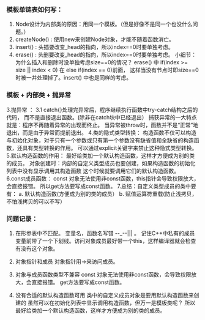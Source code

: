 ### 模板单链表如何写：

1. Node设计为内部类的原因：用同一个模板。（但是好像不是同一个也没什么问题。）
2. createNode() : 使用new来创建Node对象，才能不随着函数消亡。
3. insert() : 头插要改变_head的指向，所以index==0时要单独考虑。
4. erase() : 头删要改变_head的指向，所以index==0时要单独考虑。
小细节：
为什么插入和删除时没单独考虑size==0的情况？
erase() 中 if(index >= size || index < 0) 在 else if(index == 0)前面，
这样当没有节点时即size==0时被一并处理掉了。insert() 中也是同样的考虑。

### 模板 + 内部类 + 抛异常
 3.抛异常 ：
 3.1 catch{}处理完异常后，程序继续执行函数中try-catch结构之后的代码，
     而不是直接退出函数。(除非在catch块中已经退出）
     捕获异常的一大特点就是：程序不再随着异常的出现而终止。
     当异常被throw时，函数并不是“正常”地退出，而是由于异常而提前退出。
 4.类的隐式类型转换：
     构造函数不仅可以构造与初始化对象，对于只有一个参数或只有第一个参数没有缺省值和全缺省的构造函数，还具有类型转换的作用。
     可以通过explicit关键字来禁止这种隐式类型转换。
 5.默认构造函数的作用：
     最好给类加一个默认构造函数，这样才方便成为别的类的成员。
     对象创建时：内部的自定义类型成员也要创建，如果构造函数的初始化列表中没有显示调用其构造函数
                 这个时候就要调用它们的默认构造函数。
 6.const成员函数：
     const 对象无法使用非const函数，this指针会导致权限放大，会直接报错。
     所以get方法要写成const函数。
 7.总结：自定义类型成员的类中要有：
     a. 默认构造函数(方便成为别的类的成员）
     b. 赋值运算符重载(防止浅拷贝，不怕浅拷贝的可以不写）

### 问题记录：

 1. 在形参表中不匹配。
    变量名，函数名写错 --_--||| 。 
    记住C++中私有的成员变量前带了一个下划线。访问对象成员最好带一个this，这样编译器就会检查有没有这个对象。 

 2. 对象指针和成员
    对象指针用->来访问成员。

 3. 对象与成员函数类型不兼容
    const 对象无法使用非const函数，会导致权限放大，会直接报错。
    get方法要写成const函数。

 4. 没有合适的默认构造函数可用
    类中的自定义成员对象是要用默认构造函数来创建的
    虽然可以在初始化列表中显示调用构造函数，但万一是模板类呢？
    所以最好给类加一个默认构造函数，这样才方便成为别的类的成员。